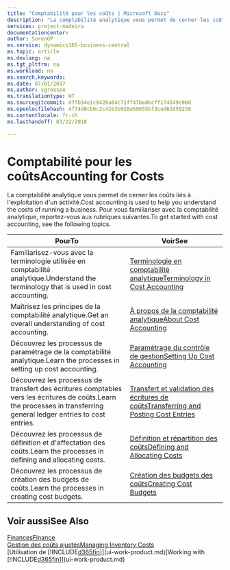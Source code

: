 ```yaml
---
title: "Comptabilité pour les coûts | Microsoft Docs"
description: "La comptabilité analytique vous permet de cerner les coûts liés à l'exploitation d'un activié. Pour vous familiariser avec la comptabilité analytique, reportez-vous aux rubriques suivantes."
services: project-madeira
documentationcenter: 
author: SorenGP
ms.service: dynamics365-business-central
ms.topic: article
ms.devlang: na
ms.tgt_pltfrm: na
ms.workload: na
ms.search.keywords: 
ms.date: 07/01/2017
ms.author: sgroespe
ms.translationtype: HT
ms.sourcegitcommit: d7fb34e1c9428a64c71ff47be8bcff174649c00d
ms.openlocfilehash: 4f74d8cb6c2c42b3b928a59655bf3ced62d59258
ms.contentlocale: fr-ch
ms.lasthandoff: 03/22/2018

---
```

# <a name="accounting-for-costs"></a><span data-ttu-id="00a5e-104">Comptabilité pour les coûts</span><span class="sxs-lookup"><span data-stu-id="00a5e-104">Accounting for Costs</span></span>
<span data-ttu-id="00a5e-105">La comptabilité analytique vous permet de cerner les coûts liés à l'exploitation d'un activité.</span><span class="sxs-lookup"><span data-stu-id="00a5e-105">Cost accounting is used to help you understand the costs of running a business.</span></span> <span data-ttu-id="00a5e-106">Pour vous familiariser avec la comptabilité analytique, reportez-vous aux rubriques suivantes.</span><span class="sxs-lookup"><span data-stu-id="00a5e-106">To get started with cost accounting, see the following topics.</span></span>  

|<span data-ttu-id="00a5e-107">Pour</span><span class="sxs-lookup"><span data-stu-id="00a5e-107">To</span></span>|<span data-ttu-id="00a5e-108">Voir</span><span class="sxs-lookup"><span data-stu-id="00a5e-108">See</span></span>|  
|--------|---------|  
|<span data-ttu-id="00a5e-109">Familiarisez-vous avec la terminologie utilisée en comptabilité analytique.</span><span class="sxs-lookup"><span data-stu-id="00a5e-109">Understand the terminology that is used in cost accounting.</span></span>|[<span data-ttu-id="00a5e-110">Terminologie en comptabilité analytique</span><span class="sxs-lookup"><span data-stu-id="00a5e-110">Terminology in Cost Accounting</span></span>](finance-terminology-in-cost-accounting.md)|  
|<span data-ttu-id="00a5e-111">Maîtrisez les principes de la comptabilité analytique.</span><span class="sxs-lookup"><span data-stu-id="00a5e-111">Get an overall understanding of cost accounting.</span></span>|[<span data-ttu-id="00a5e-112">À propos de la comptabilité analytique</span><span class="sxs-lookup"><span data-stu-id="00a5e-112">About Cost Accounting</span></span>](finance-about-cost-accounting.md)|  
|<span data-ttu-id="00a5e-113">Découvrez les processus de paramétrage de la comptabilité analytique.</span><span class="sxs-lookup"><span data-stu-id="00a5e-113">Learn the processes in setting up cost accounting.</span></span>|[<span data-ttu-id="00a5e-114">Paramétrage du contrôle de gestion</span><span class="sxs-lookup"><span data-stu-id="00a5e-114">Setting Up Cost Accounting</span></span>](finance-set-up-cost-accounting.md)|  
|<span data-ttu-id="00a5e-115">Découvrez les processus de transfert des écritures comptables vers les écritures de coûts.</span><span class="sxs-lookup"><span data-stu-id="00a5e-115">Learn the processes in transferring general ledger entries to cost entries.</span></span>|[<span data-ttu-id="00a5e-116">Transfert et validation des écritures de coûts</span><span class="sxs-lookup"><span data-stu-id="00a5e-116">Transferring and Posting Cost Entries</span></span>](finance-transfer-and-post-cost-entries.md)|  
|<span data-ttu-id="00a5e-117">Découvrez les processus de définition et d'affectation des coûts.</span><span class="sxs-lookup"><span data-stu-id="00a5e-117">Learn the processes in defining and allocating costs.</span></span>|[<span data-ttu-id="00a5e-118">Définition et répartition des coûts</span><span class="sxs-lookup"><span data-stu-id="00a5e-118">Defining and Allocating Costs</span></span>](finance-define-and-allocate-costs.md)|  
|<span data-ttu-id="00a5e-119">Découvrez les processus de création des budgets de coûts.</span><span class="sxs-lookup"><span data-stu-id="00a5e-119">Learn the processes in creating cost budgets.</span></span>|[<span data-ttu-id="00a5e-120">Création des budgets des coûts</span><span class="sxs-lookup"><span data-stu-id="00a5e-120">Creating Cost Budgets</span></span>](finance-create-cost-budgets.md)|  

## <a name="see-also"></a><span data-ttu-id="00a5e-121">Voir aussi</span><span class="sxs-lookup"><span data-stu-id="00a5e-121">See Also</span></span>  
[<span data-ttu-id="00a5e-122">Finances</span><span class="sxs-lookup"><span data-stu-id="00a5e-122">Finance</span></span>](finance.md)  
[<span data-ttu-id="00a5e-123">Gestion des coûts ajustés</span><span class="sxs-lookup"><span data-stu-id="00a5e-123">Managing Inventory Costs</span></span>](finance-manage-inventory-costs.md)  
<span data-ttu-id="00a5e-124">[Utilisation de [!INCLUDE[d365fin](includes/d365fin_md.md)]](ui-work-product.md)</span><span class="sxs-lookup"><span data-stu-id="00a5e-124">[Working with [!INCLUDE[d365fin](includes/d365fin_md.md)]](ui-work-product.md)</span></span>

